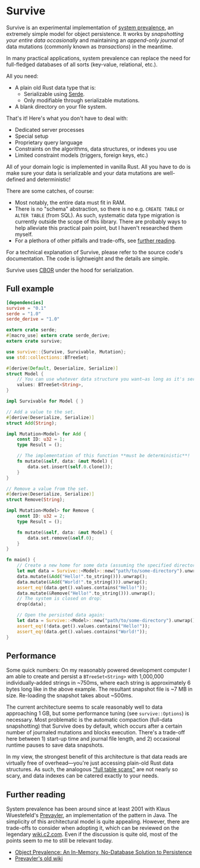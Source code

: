 # Survive

Survive is an experimental implementation of [system prevalence](https://en.wikipedia.org/wiki/System_prevalence), an extremely simple model for object persistence. It works by *snapshotting your entire data occasionally* and maintaining an *append-only journal* of data mutations (commonly known as *transactions*) in the meantime.

In many practical applications, system prevalence can replace the need for full-fledged databases of all sorts (key-value, relational, etc.).

All you need:

* A plain old Rust data type that is:
  * Serializable using [Serde](http://serde.rs/).
  * Only modifiable through serializable mutations.
* A blank directory on your file system.

That's it! Here's what you don't have to deal with:

* Dedicated server processes
* Special setup
* Proprietary query language
* Constraints on the algorithms, data structures, or indexes you use
* Limited constraint models (triggers, foreign keys, etc.)

All of your domain logic is implemented in vanilla Rust. All you have to do is make sure your data is serializable and your data mutations are well-defined and deterministic!

There are some catches, of course:

* Most notably, the entire data must fit in RAM.
* There is no "schema" abstraction, so there is no e.g. `CREATE TABLE` or `ALTER TABLE` (from SQL). As such, systematic data type migration is currently outside the scope of this library. There are probably ways to help alleviate this practical pain point, but I haven't researched them myself.
* For a plethora of other pitfalls and trade-offs, see [further reading](#further-reading).

For a technical explanation of Survive, please refer to the source code's documentation. The code is lightweight and the details are simple.

Survive uses [CBOR](https://github.com/pyfisch/cbor) under the hood for serialization.

## Full example

```toml
[dependencies]
survive = "0.1"
serde = "1.0"
serde_derive = "1.0"
```

```rust
extern crate serde;
#[macro_use] extern crate serde_derive;
extern crate survive;

use survive::{Survive, Survivable, Mutation};
use std::collections::BTreeSet;

#[derive(Default, Deserialize, Serialize)]
struct Model {
    // You can use whatever data structure you want—as long as it's serializable!
    values: BTreeSet<String>,
}

impl Survivable for Model { }

// Add a value to the set.
#[derive(Deserialize, Serialize)]
struct Add(String);

impl Mutation<Model> for Add {
    const ID: u32 = 1;
    type Result = ();

    // The implementation of this function **must be deterministic**!
    fn mutate(&self, data: &mut Model) {
        data.set.insert(self.0.clone());
    }
}

// Remove a value from the set.
#[derive(Deserialize, Serialize)]
struct Remove(String);

impl Mutation<Model> for Remove {
    const ID: u32 = 2;
    type Result = ();

    fn mutate(&self, data: &mut Model) {
        data.set.remove(&self.0);
    }
}

fn main() {
    // Create a new home for some data (assuming the specified directory does not yet exist):
    let mut data = Survive::<Model>::new("path/to/some-directory").unwrap();
    data.mutate(&Add("Hello!".to_string())).unwrap();
    data.mutate(&Add("World!".to_string())).unwrap();
    assert_eq!(data.get().values.contains("Hello!"));
    data.mutate(&Remove("Hello!".to_string())).unwrap();
    // The system is closed on drop:
    drop(data);

    // Open the persisted data again:
    let data = Survive::<Model>::new("path/to/some-directory").unwrap();
    assert_eq!(!data.get().values.contains("Hello!"));
    assert_eq!(data.get().values.contains("World!"));
}
```

## Performance

Some quick numbers: On my reasonably powered development computer I am able to create and persist a `BTreeSet<String>` with 1,000,000 individually-added strings in ~750ms, where each string is approximately 6 bytes long like in the above example. The resultant snapshot file is ~7 MB in size. Re-loading the snapshot takes about ~500ms.

The current architecture seems to scale reasonably well to data approaching 1 GB, but some performance tuning (see `survive::Options`) is necessary. Most problematic is the automatic compaction (full-data snapshotting) that Survive does by default, which occurs after a certain number of journaled mutations and blocks execution. There's a trade-off here between 1) start-up time and journal file length, and 2) occasional runtime pauses to save data snapshots.

In my view, the strongest benefit of this architecture is that data reads are virtually free of overhead—you're just accessing plain-old Rust data structures. As such, the analogous ["full table scans"](https://en.wikipedia.org/wiki/Full_table_scan) are not nearly so scary, and data indexes can be catered exactly to your needs.

## Further reading

System prevalence has been around since at least 2001 with Klaus Wuestefeld's [Prevayler](http://prevayler.org/), an implementation of the pattern in Java. The simplicity of this architectural model is quite appealing. However, there are trade-offs to consider when adopting it, which can be reviewed on the legendary [wiki.c2.com](http://wiki.c2.com/?PrevalenceLayer). Even if the discussion is quite old, most of the points seem to me to still be relevant today.

* [Object Prevalence: An In-Memory, No-Database Solution to Persistence](https://medium.com/@paul_83250/object-prevalence-an-in-memory-no-database-solution-to-persistence-a1ebcd1493b0)
* [Prevayler's old wiki](http://prevayler.org/old_wiki/Welcome.html)
